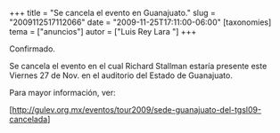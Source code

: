 +++
title = "Se cancela el evento en Guanajuato."
slug = "2009112517112066"
date = "2009-11-25T17:11:00-06:00"
[taxonomies]
tema = ["anuncios"]
autor = ["Luis Rey Lara "]
+++

Confirmado.

Se cancela el evento en el cual Richard Stallman estaría presente este
Viernes 27 de Nov. en el auditorio del Estado de Guanajuato.

Para mayor información, ver:

\[<a href="http://gulev.org.mx/eventos/tour2009/sede-guanajuato-del-tgsl09-cancelada">http://gulev.org.mx/eventos/tour2009/sede-guanajuato-del-tgsl09-cancelada</a>\]


